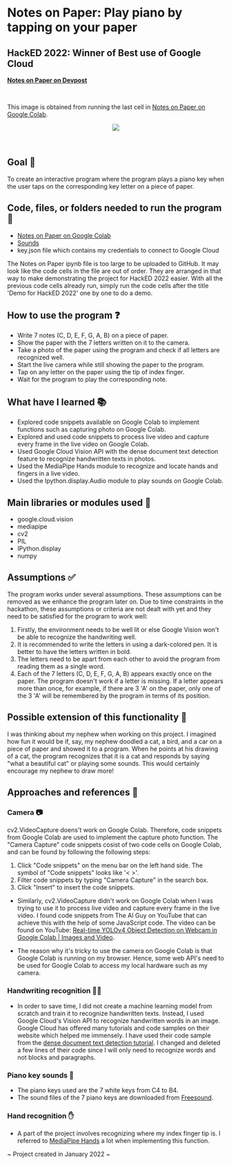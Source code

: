 # Notes on Paper: Play piano by tapping on your paper
## HackED 2022: Winner of Best use of Google Cloud
<a href="https://devpost.com/software/notes-on-paper" target="_blank"><strong>Notes on Paper on Devpost</strong></a>

<br>

This image is obtained from running the last cell in <a href="https://colab.research.google.com/drive/1WMJ6wPWb0A0mwZyL16_OsF6U3sDkQkrc?usp=sharing" target="_blank">Notes on Paper on Google Colab</a>.
<p align="center">
  <img src = "https://user-images.githubusercontent.com/46462603/150085986-a0122580-be7c-4ca5-9367-2bb26f142de3.jpeg">
</p>          

<br>

## Goal 🎯
To create an interactive program where the program plays a piano key when the user taps on the corresponding key letter on a piece of paper.

## Code, files, or folders needed to run the program 📁
- <a href="https://colab.research.google.com/drive/1WMJ6wPWb0A0mwZyL16_OsF6U3sDkQkrc?usp=sharing" target="_blank">Notes on Paper on Google Colab</a>
- <a href="https://github.com/ZhengEnThan/Notes-on-paper/tree/main/Sounds" target="_blank">Sounds</a>
- key.json file which contains my credentials to connect to Google Cloud

The Notes on Paper ipynb file is too large to be uploaded to GitHub. It may look like the code cells in the file are out of order. They are arranged in that way to make demonstrating the project for HackED 2022 easier. With all the previous code cells already run, simply run the code cells after the title 'Demo for HackED 2022' one by one to do a demo. 

## How to use the program ❓
- Write 7 notes (C, D, E, F, G, A, B) on a piece of paper.
- Show the paper with the 7 letters written on it to the camera.
- Take a photo of the paper using the program and check if all letters are recognized well.
- Start the live camera while still showing the paper to the program.
- Tap on any letter on the paper using the tip of index finger. 
- Wait for the program to play the corresponding note. 

## What have I learned 📚
- Explored code snippets available on Google Colab to implement functions such as capturing photo on Google Colab.
- Explored and used code snippets to process live video and capture every frame in the live video on Google Colab. 
- Used Google Cloud Vision API with the dense document text detection feature to recognize handwritten texts in photos.
- Used the MediaPipe Hands module to recognize and locate hands and fingers in a live video. 
- Used the Ipython.display.Audio module to play sounds on Google Colab.

## Main libraries or modules used 🧩
- google.cloud.vision 
- mediapipe
- cv2
- PIL
- IPython.display
- numpy

## Assumptions ✅
The program works under several assumptions. These assumptions can be removed as we enhance the program later on. Due to time constraints in the hackathon, these assumptions or criteria are not dealt with yet and they need to be satisfied for the program to work well:
1. Firstly, the environment needs to be well lit or else Google Vision won't be able to recognize the handwriting well.
2. It is recommended to write the letters in using a dark-colored pen. It is better to have the letters written in bold.
3. The letters need to be apart from each other to avoid the program from reading them as a single word.
4. Each of the 7 letters (C, D, E, F, G, A, B) appears exactly once on the paper. The program doesn't work if a letter is missing. If a letter appears more than once, for example, if there are 3 'A' on the paper, only one of the 3 'A' will be remembered by the program in terms of its position.

## Possible extension of this functionality 🚀
I was thinking about my nephew when working on this project. I imagined how fun it would be if, say, my nephew doodled a cat, a bird, and a car on a piece of paper and showed it to a program. When he points at his drawing of a cat, the program recognizes that it is a cat and responds by saying "what a beautiful cat" or playing some sounds. This would certainly encourage my nephew to draw more!

## Approaches and references 💬
### Camera 📷
cv2.VideoCapture doens't work on Google Colab. Therefore, code snippets from Google Colab are used to implement the capture photo function. The "Camera Capture" code snippets cosist of two code cells on Google Colab, and can be found by following the following steps:
1. Click "Code snippets" on the menu bar on the left hand side. The symbol of "Code snippets" looks like '< >'.
2. Filter code snippets by typing "Camera Capture" in the search box. 
3. Click "Insert" to insert the code snippets.

- Similarly, cv2.VideoCapture didn't work on Google Colab when I was trying to use it to process live video and capture every frame in the live video. I found code snippets from The AI Guy on YouTube that can achieve this with the help of some JavaScript code. The video can be found on YouTube: <a href="https://www.youtube.com/watch?v=ebAykr9YZ30" target="_blank">Real-time YOLOv4 Object Detection on Webcam in Google Colab | Images and Video</a>.

- The reason why it's tricky to use the camera on Google Colab is that Google Colab is running on my browser. Hence, some web API's need to be used for Google Colab to access my local hardware such as my camera.

### Handwriting recognition ✍🏻
- In order to save time, I did not create a machine learning model from scratch and train it to recognize handwritten texts. Instead, I used Google Cloud's Vision API to recognize handwritten words in an image. Google Cloud has offered many tutorials and code samples on their website which helped me immensely. I have used their code sample from the <a href="https://cloud.google.com/vision/docs/fulltext-annotations" target="_blank">dense document text detection tutorial</a>. I changed and deleted a few lines of their code since I will only need to recognize words and not blocks and paragraphs.

### Piano key sounds 🎹
- The piano keys used are the 7 white keys from C4 to B4.
- The sound files of the 7 piano keys are downloaded from <a href="https://freesound.org/people/Tesabob2001/packs/12995/" target="_blank">Freesound</a>. 

### Hand recognition ✋
- A part of the project involves recognizing where my index finger tip is. I referred to <a href="https://google.github.io/mediapipe/solutions/hands.html" target="_blank">MediaPipe Hands</a> a lot when implementing this function.

~ Project created in January 2022 ~
